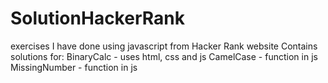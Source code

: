 # SolutionHackerRank
exercises I have done using javascript from Hacker Rank website
Contains solutions for:
BinaryCalc - uses html, css and js
CamelCase - function in js
MissingNumber - function in js

